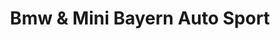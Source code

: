 ---
title: "Bmw & Mini Bayern Auto Sport"
url: /saint-leonard/bmw-et-mini-bayern-auto-sport/
shop: voiture
---